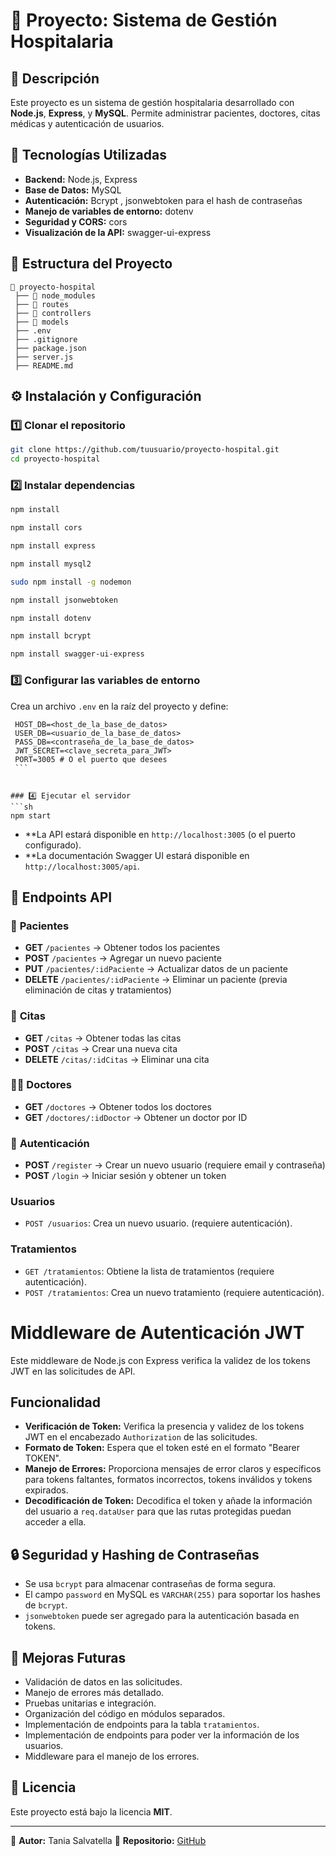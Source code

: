 # 📌 Proyecto: Sistema de Gestión Hospitalaria

## 📖 Descripción
Este proyecto es un sistema de gestión hospitalaria desarrollado con **Node.js**, **Express**, y **MySQL**. Permite administrar pacientes, doctores, citas médicas y autenticación de usuarios.

## 🚀 Tecnologías Utilizadas
- **Backend:** Node.js, Express
- **Base de Datos:** MySQL
- **Autenticación:** Bcrypt , jsonwebtoken para el hash de contraseñas
- **Manejo de variables de entorno:** dotenv
- **Seguridad y CORS:** cors
- **Visualización de la API:** swagger-ui-express

## 📁 Estructura del Proyecto
```
📂 proyecto-hospital
 ├── 📁 node_modules
 ├── 📁 routes
 ├── 📁 controllers
 ├── 📁 models
 ├── .env
 ├── .gitignore
 ├── package.json
 ├── server.js
 ├── README.md
```

## ⚙️ Instalación y Configuración
### 1️⃣ Clonar el repositorio
```sh
git clone https://github.com/tuusuario/proyecto-hospital.git
cd proyecto-hospital
```

### 2️⃣ Instalar dependencias
```sh
npm install
```

```sh
npm install cors
````

```sh
npm install express
```

```sh
npm install mysql2
```

```bash
sudo npm install -g nodemon
```

```bash
npm install jsonwebtoken
```
```bash
npm install dotenv
```
```bash
npm install bcrypt
```
```bash
npm install swagger-ui-express
```


### 3️⃣ Configurar las variables de entorno
Crea un archivo `.env` en la raíz del proyecto y define:

   ```
    HOST_DB=<host_de_la_base_de_datos>
    USER_DB=<usuario_de_la_base_de_datos>
    PASS_DB=<contraseña_de_la_base_de_datos>
    JWT_SECRET=<clave_secreta_para_JWT>
    PORT=3005 # O el puerto que desees
    ```


### 4️⃣ Ejecutar el servidor
```sh
npm start
```
- **La API estará disponible en `http://localhost:3005` (o el puerto configurado).
- **La documentación Swagger UI estará disponible en `http://localhost:3005/api`.


## 📌 Endpoints API
### 🏥 **Pacientes**
- **GET** `/pacientes` → Obtener todos los pacientes
- **POST** `/pacientes` → Agregar un nuevo paciente
- **PUT** `/pacientes/:idPaciente` → Actualizar datos de un paciente
- **DELETE** `/pacientes/:idPaciente` → Eliminar un paciente (previa eliminación de citas y tratamientos)

### 📅 **Citas**
- **GET** `/citas` → Obtener todas las citas
- **POST** `/citas` → Crear una nueva cita
- **DELETE** `/citas/:idCitas` → Eliminar una cita

### 👨‍⚕️ **Doctores**
- **GET** `/doctores` → Obtener todos los doctores
- **GET** `/doctores/:idDoctor` → Obtener un doctor por ID

### 🔐 **Autenticación**
- **POST** `/register` → Crear un nuevo usuario (requiere email y contraseña)
- **POST** `/login` → Iniciar sesión y obtener un token 

### Usuarios

* `POST /usuarios`: Crea un nuevo usuario. (requiere autenticación).

### Tratamientos

* `GET /tratamientos`: Obtiene la lista de tratamientos (requiere autenticación).
* `POST /tratamientos`: Crea un nuevo tratamiento (requiere autenticación).


# Middleware de Autenticación JWT

Este middleware de Node.js con Express verifica la validez de los tokens JWT en las solicitudes de API.

## Funcionalidad

* **Verificación de Token:** Verifica la presencia y validez de los tokens JWT en el encabezado `Authorization` de las solicitudes.
* **Formato de Token:** Espera que el token esté en el formato "Bearer TOKEN".
* **Manejo de Errores:** Proporciona mensajes de error claros y específicos para tokens faltantes, formatos incorrectos, tokens inválidos y tokens expirados.
* **Decodificación de Token:** Decodifica el token y añade la información del usuario a `req.dataUser` para que las rutas protegidas puedan acceder a ella.

## 🔒 Seguridad y Hashing de Contraseñas
- Se usa `bcrypt` para almacenar contraseñas de forma segura.
- El campo `password` en MySQL es `VARCHAR(255)` para soportar los hashes de `bcrypt`.
- `jsonwebtoken` puede ser agregado para la autenticación basada en tokens.

## 📌 Mejoras Futuras
* Validación de datos en las solicitudes.
* Manejo de errores más detallado.
* Pruebas unitarias e integración.
* Organización del código en módulos separados.
* Implementación de endpoints para la tabla `tratamientos`.
* Implementación de endpoints para poder ver la información de los usuarios.
* Middleware para el manejo de los errores.

## 📄 Licencia
Este proyecto está bajo la licencia **MIT**.

---

📩 **Autor:** Tania Salvatella
📌 **Repositorio:** [GitHub](https://github.com/Adalab/modulo-4-evaluacion-final-bpw-TSalvatellaP)

